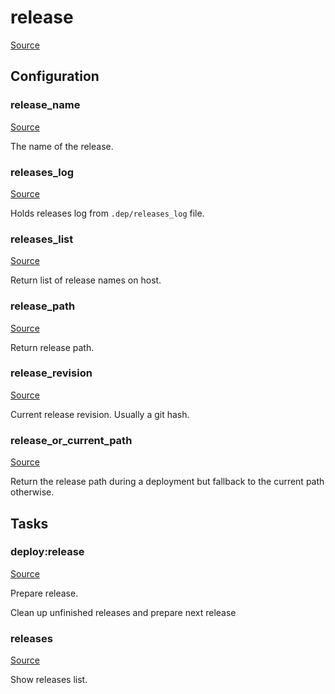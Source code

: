 <!-- DO NOT EDIT THIS FILE! -->
<!-- Instead edit recipe/deploy/release.php -->
<!-- Then run bin/docgen -->

# release

[Source](/recipe/deploy/release.php)


## Configuration
### release_name
[Source](https://github.com/deployphp/deployer/blob/master/recipe/deploy/release.php#L8)

The name of the release.



### releases_log
[Source](https://github.com/deployphp/deployer/blob/master/recipe/deploy/release.php#L14)

Holds releases log from `.dep/releases_log` file.



### releases_list
[Source](https://github.com/deployphp/deployer/blob/master/recipe/deploy/release.php#L39)

Return list of release names on host.



### release_path
[Source](https://github.com/deployphp/deployer/blob/master/recipe/deploy/release.php#L66)

Return release path.



### release_revision
[Source](https://github.com/deployphp/deployer/blob/master/recipe/deploy/release.php#L77)

Current release revision. Usually a git hash.



### release_or_current_path
[Source](https://github.com/deployphp/deployer/blob/master/recipe/deploy/release.php#L83)

Return the release path during a deployment
but fallback to the current path otherwise.




## Tasks

### deploy:release
[Source](https://github.com/deployphp/deployer/blob/master/recipe/deploy/release.php#L90)

Prepare release.

Clean up unfinished releases and prepare next release


### releases
[Source](https://github.com/deployphp/deployer/blob/master/recipe/deploy/release.php#L144)

Show releases list.





